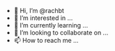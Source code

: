 - 👋 Hi, I’m @rachbt
- 👀 I’m interested in ...
- 🌱 I’m currently learning ...
- 💞️ I’m looking to collaborate on ...
- 📫 How to reach me ...

<!---
rachbt/rachbt is a ✨ special ✨ repository because its `README.md` (this file) appears on your GitHub profile.
You can click the Preview link to take a look at your changes.
--->
